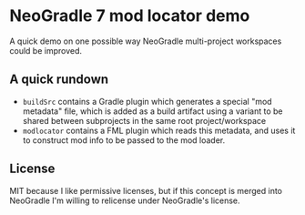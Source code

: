 # NeoGradle 7 mod locator demo #

A quick demo on one possible way NeoGradle multi-project workspaces could be
improved.

## A quick rundown ##

- `buildSrc` contains a Gradle plugin which generates a special "mod metadata"
  file, which is added as a build artifact using a variant to be shared between
  subprojects in the same root project/workspace
- `modlocator` contains a FML plugin which reads this metadata, and uses it to
  construct mod info to be passed to the mod loader.

## License ##

MIT because I like permissive licenses, but if this concept is merged into
NeoGradle I'm willing to relicense under NeoGradle's license.

